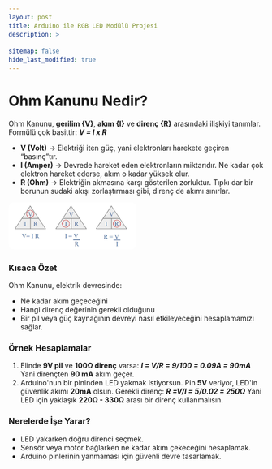 ```yaml
---
layout: post
title: Arduino ile RGB LED Modülü Projesi
description: >
  
sitemap: false
hide_last_modified: true
---
```


# Ohm Kanunu Nedir?
Ohm Kanunu, **gerilim {V}**, **akım {I}** ve **direnç {R}** arasındaki ilişkiyi tanımlar.
Formülü çok basittir:
    ***V = I x R***
- **V (Volt)** → Elektriği iten güç, yani elektronları harekete geçiren “basınç”tır.
- **I (Amper)** → Devrede hareket eden elektronların miktarıdır. Ne kadar çok elektron hareket ederse, akım o kadar yüksek olur.
- **R (Ohm)** → Elektriğin akmasına karşı gösterilen zorluktur. Tıpkı dar bir borunun sudaki akışı zorlaştırması gibi, direnç de akımı sınırlar.

<a href="/assets/img/blog/ohm-kanunu-formul.jpg" target="_blank">
  <img src="/assets/img/blog/ohm-kanunu-formul.jpg" alt="Fotoğraf 1" style="width:50%; border-radius:10px;">
</a>

### Kısaca Özet
Ohm Kanunu, elektrik devresinde:
- Ne kadar akım geçeceğini
- Hangi direnç değerinin gerekli olduğunu
- Bir pil veya güç kaynağının devreyi nasıl etkileyeceğini hesaplamamızı sağlar.

### Örnek Hesaplamalar
1. Elinde **9V pil** ve **100Ω direnç** varsa:
    ***I = V/R = 9/100 = 0.09A = 90mA***
Yani dirençten **90 mA** akım geçer.
2. Arduino'nun bir pininden LED yakmak istiyorsun. Pin **5V** veriyor, LED'in güvenlik akımı **20mA** olsun.
Gerekli direnç:
    ***R =V/I = 5/0.02 = 250Ω***
Yani LED için yaklaşık **220Ω - 330Ω** arası bir direnç kullanmalısın.

### Nerelerde İşe Yarar?
- LED yakarken doğru direnci seçmek.
- Sensör veya motor bağlarken ne kadar akım çekeceğini hesaplamak.
- Arduino pinlerinin yanmaması için güvenli devre tasarlamak.




